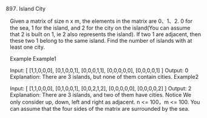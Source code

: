 897. Island City

Given a matrix of size n x m, the elements in the matrix are 0、1、2. 0 for the sea, 1 for the island, and 2 for the city on the island(You can assume that 2 is built on 1, ie 2 also represents the island).
If two 1 are adjacent, then these two 1 belong to the same island. Find the number of islands with at least one city.

Example
Example1

Input: 
[
[1,1,0,0,0],
[0,1,0,0,1],
[0,0,0,1,1],
[0,0,0,0,0],
[0,0,0,0,1]
]
Output: 0
Explanation:
There are 3 islands, but none of them contain cities.
Example2

Input: 
[
[1,1,0,0,0],
[0,1,0,0,1],
[0,0,2,1,2],
[0,0,0,0,0],
[0,0,0,0,2]
]
Output: 2
Explanation:
There are 3 islands, and two of them have cities.
Notice
We only consider up, down, left and right as adjacent.
n <= 100，m <= 100.
You can assume that the four sides of the matrix are surrounded by the sea.
